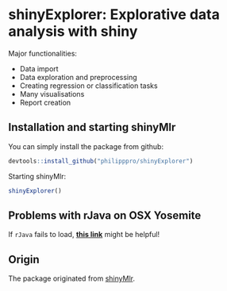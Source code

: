 # shinyExplorer: Explorative data analysis with shiny

Major functionalities:

- Data import
- Data exploration and preprocessing
- Creating regression or classification tasks
- Many visualisations
- Report creation

## Installation and starting shinyMlr

You can simply install the package from github:

```r
devtools::install_github("philipppro/shinyExplorer")
```
Starting shinyMlr:

```r
shinyExplorer()
```


## Problems with rJava on OSX Yosemite

If `rJava` fails to load, [**this link**](https://stackoverflow.com/questions/30738974/rjava-load-error-in-rstudio-r-after-upgrading-to-osx-yosemite) might be helpful!

## Origin

The package originated from [shinyMlr](https://github.com/mlr-org/shinyMlr).